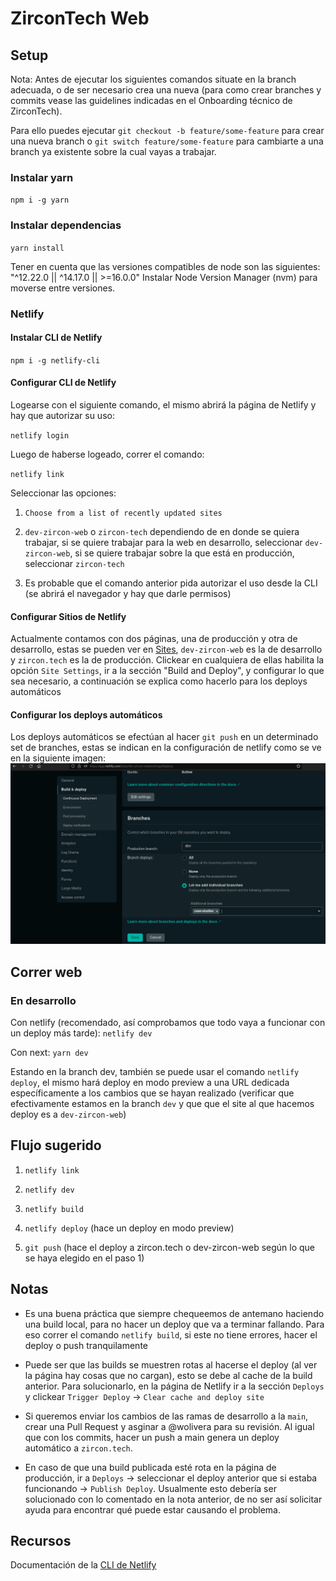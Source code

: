 # ZirconTech Web

## Setup

Nota: Antes de ejecutar los siguientes comandos situate en la branch adecuada, o de ser necesario crea una nueva (para como crear branches y commits vease las guidelines indicadas en el Onboarding técnico de ZirconTech).

Para ello puedes ejecutar `git checkout -b feature/some-feature` para crear una nueva branch o `git switch feature/some-feature` para cambiarte a una branch ya existente sobre la cual vayas a trabajar.

### Instalar yarn

`npm i -g yarn`

### Instalar dependencias

`yarn install`

Tener en cuenta que las versiones compatibles de node son las siguientes: "^12.22.0 || ^14.17.0 || >=16.0.0"
Instalar Node Version Manager (nvm) para moverse entre versiones.

### Netlify

#### Instalar CLI de Netlify

`npm i -g netlify-cli`

#### Configurar CLI de Netlify

Logearse con el siguiente comando, el mismo abrirá la página de Netlify y hay que autorizar su uso: 

`netlify login`

Luego de haberse logeado, correr el comando:

`netlify link`

Seleccionar las opciones:

1. `Choose from a list of recently updated sites`

2. `dev-zircon-web` o `zircon-tech` dependiendo de en donde se quiera trabajar, si se quiere trabajar para la web en desarrollo, seleccionar `dev-zircon-web`, si se quiere trabajar sobre la que está en producción, seleccionar `zircon-tech`

3. Es probable que el comando anterior pida autorizar el uso desde la CLI (se abrirá el navegador y hay que darle permisos)

#### Configurar Sitios de Netlify

Actualmente contamos con dos páginas, una de producción y otra de desarrollo, estas se pueden ver en [Sites](https://app.netlify.com/teams/andres-qhxitxg/sites), `dev-zircon-web` es la de desarrollo y `zircon.tech` es la de producción. Clickear en cualquiera de ellas habilita la opción `Site Settings`, ir a la sección "Build and Deploy", y configurar lo que sea necesario, a continuación se explica como hacerlo para los deploys automáticos

#### Configurar los deploys automáticos

Los deploys automáticos se efectúan al hacer `git push` en un determinado set de branches, estas se indican en la configuración de netlify como se ve en la siguiente imagen: 
![Netlify config](./netlify-config.png)

## Correr web

### En desarrollo

Con netlify (recomendado, así comprobamos que todo vaya a funcionar con un deploy más tarde): `netlify dev`

Con next: `yarn dev`

Estando en la branch dev, también se puede usar el comando `netlify deploy`, el mismo hará deploy en modo preview a una URL dedicada específicamente a los cambios que se hayan realizado (verificar que efectivamente estamos en la branch `dev` y que que el site al que hacemos deploy es a `dev-zircon-web`)

## Flujo sugerido

1. `netlify link`

2. `netlify dev`

3. `netlify build`

4. `netlify deploy` (hace un deploy en modo preview)

5. `git push` (hace el deploy a zircon.tech o dev-zircon-web según lo que se haya elegido en el paso 1)
## Notas

- Es una buena práctica que siempre chequeemos de antemano haciendo una build local, para no hacer un deploy que va a terminar fallando. Para eso correr el comando `netlify build`, si este no tiene errores, hacer el deploy o push tranquilamente

- Puede ser que las builds se muestren rotas al hacerse el deploy (al ver la página hay cosas que no cargan), esto se debe al cache de la build anterior. Para solucionarlo, en la página de Netlify ir a la sección `Deploys` y clickear `Trigger Deploy` -> `Clear cache and deploy site`

- Si queremos enviar los cambios de las ramas de desarrollo a la `main`, crear una Pull Request y asginar a @wolivera para su revisión. Al igual que con los commits, hacer un push a main genera un deploy automático a `zircon.tech`.

- En caso de que una build publicada esté rota en la página de producción, ir a `Deploys` -> seleccionar el deploy anterior que si estaba funcionando -> `Publish Deploy`. Usualmente esto debería ser solucionado con lo comentado en la nota anterior, de no ser así solicitar ayuda para encontrar qué puede estar causando el problema.

## Recursos

Documentación de la [CLI de Netlify](https://docs.netlify.com/cli/get-started/)
